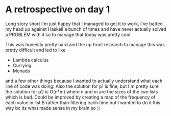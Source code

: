 # A retrospective on day 1

Long story short I'm just happy that I managed to get it to work, I've batted my head up against Haskell a bunch of times and have never actually solved a PROBLEM with it so to manage that today was pretty cool.

This was honestly pretty hard and the up front research to manage this was pretty difficult and led to like
- Lambda calculus
- Currying
- Monads 

and a few other things because I wanted to actually understand what each line of code was doing. Also the solution for p1 is fine, but I'm pretty sure the solution for p2 is O(n*m) where n and m are the sizes of the two lists which is bad. Could be improved by creating a map of the frequency of each value in list B rather than filtering each time but I wanted to do it this way bc its what made sense in my brain so :)
